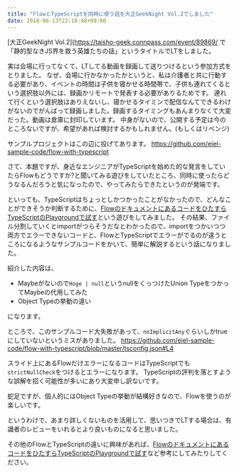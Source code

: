 ```yaml
---
title: "FlowとTypeScriptを同時に使う話を大正GeekNight Vol.2でしました"
date: 2018-06-13T22:18:48+09:00
---
```


[大正GeekNight Vol.2](https://taisho-geek.connpass.com/event/89869/
で「静的型なきJS界を救う英雄たちの話」というタイトルでLTをしました。

実は会場に行ってなくて、LTしてる動画を録画して送りつけるという参加方式をとりました。
なぜ、会場に行かなかったかというと、私は介護者と共に行動する必要があり、イベントの時間は子供を寝かせる時間帯で、子供も連れてくるという選択肢以外には、録画かリモートで発表する必要がありるためです。
連れて行くという選択肢はありえないし、寝かせるタイミンで配信なんてできるわけがないのでがんばって録画しました。録画するタイミングもあんまりなくて大変だった。動画は倉庫に封印しています。
中身がないので、公開する予定は今のところないですが、希望があれば検討するかもしれません。(もしくはリベンジ)

<script async class="speakerdeck-embed" data-id="33f808eb8ebf43509b02b08ead1f6ce4" data-ratio="1.33333333333333" src="//speakerdeck.com/assets/embed.js"></script>

サンプルプロジェクトはこの辺に投げてあります。
https://github.com/eiel-sample-code/flow-with-typescript

さて、本題ですが、身近なエンジニアがTypeScriptを始めた的な発言をしていたらFlowもどうですか?と聞いてみる遊びをしていたところ、同時に使ったらどうなるんだろうと気になったので、やってみたらできたというのが発端です。

といっても、TypeScriptはちょっとしかつかったことがなかったので、どんなことができそうか判断するために、[FlowのドキュメントにあるコードをひたすらTypeScriptのPlaygroundで試す](https://qiita.com/eielh/items/21168709edf2813acdcc)という遊びをしてみました。
その結果、ファイル分割していくとimportがつらそうだなとわかったので、importをつかいつつ両方でエラーできないコードと、FlowとTypeScriptでエラーがでるのが違うところになるようなサンプルコードをかいて、簡単に解説するという話になりました。

紹介した内容は、

* Maybeがないので`Hoge | null`というnullをくっつけたUnion TypeをつかってMaybeの代用してみた
* Object Typeの挙動の違い

になります。

ところで、このサンプルコード大失敗があって、`noImplicitAny`ぐらいしかtrueにしていないというミスがありました。
https://github.com/eiel-sample-code/flow-with-typescript/blob/master/tsconfig.json#L4

スライド上にあるFlowだけエラーになるコードはTypeScriptでも`strictNullCheck`をつけるとエラーになります。
TypeScriptの評判を落とすような誤解を招く可能性が多いにあり大変申し訳ないです。


蛇足ですが、個人的にはObject Typeの挙動が結構好きなので、Flowを使うのが楽しいです。

というわけで、あまり詳しくないものを活用して、思いつきでLTする場合は、有識者のレビューをいれるとより良いものになると思いました。

その他のFlowとTypeScriptの違いに興味があれば、[FlowのドキュメントにあるコードをひたすらTypeScriptのPlaygroundで試す](https://qiita.com/eielh/items/21168709edf2813acdcc)など参考にしてみたりしてください。
